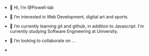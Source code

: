 - 👋 Hi, I’m @Pixwell-lab


- 👀 I’m interested in Web Development, digital art and sports.
- 🌱 I’m currently learning git and github, in addition to Javascript. I'm currently studying Software Engineering at University.
- 💞️ I’m looking to collaborate on ...
- <!---
- 📫 How to re__ach me: pixwell22@gmail.com

--->

<!---
Pixwell-lab/Pixwell-lab is a ✨ special ✨ repository because its `README.md` (this file) appears on your GitHub profile.
You can click the Preview link to take a look at your changes.
--->
